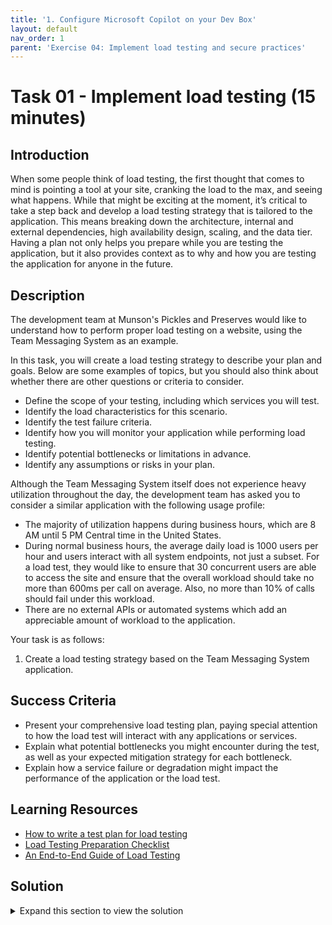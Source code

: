 ```yaml
---
title: '1. Configure Microsoft Copilot on your Dev Box'
layout: default
nav_order: 1
parent: 'Exercise 04: Implement load testing and secure practices'
---
```


# Task 01 - Implement load testing (15 minutes)

## Introduction

When some people think of load testing, the first thought that comes to mind is pointing a tool at your site, cranking the load to the max, and seeing what happens.  While that might be exciting at the moment, it’s critical to take a step back and develop a load testing strategy that is tailored to the application. This means breaking down the architecture, internal and external dependencies, high availability design, scaling, and the data tier.  Having a plan not only helps you prepare while you are testing the application, but it also provides context as to why and how you are testing the application for anyone in the future.  

## Description

The development team at Munson's Pickles and Preserves would like to understand how to perform proper load testing on a website, using the Team Messaging System as an example.

In this task, you will create a load testing strategy to describe your plan and goals. Below are some examples of topics, but you should also think about whether there are other questions or criteria to consider.

- Define the scope of your testing, including which services you will test.
- Identify the load characteristics for this scenario.
- Identify the test failure criteria.
- Identify how you will monitor your application while performing load testing.
- Identify potential bottlenecks or limitations in advance.
- Identify any assumptions or risks in your plan.

Although the Team Messaging System itself does not experience heavy utilization throughout the day, the development team has asked you to consider a similar application with the following usage profile:

- The majority of utilization happens during business hours, which are 8 AM until 5 PM Central time in the United States.
- During normal business hours, the average daily load is 1000 users per hour and users interact with all system endpoints, not just a subset. For a load test, they would like to ensure that 30 concurrent users are able to access the site and ensure that the overall workload should take no more than 600ms per call on average. Also, no more than 10% of calls should fail under this workload.
- There are no external APIs or automated systems which add an appreciable amount of workload to the application.

Your task is as follows:

1. Create a load testing strategy based on the Team Messaging System application.

## Success Criteria

- Present your comprehensive load testing plan, paying special attention to how the load test will interact with any applications or services.
- Explain what potential bottlenecks you might encounter during the test, as well as your expected mitigation strategy for each bottleneck.
- Explain how a service failure or degradation might impact the performance of the application or the load test.

## Learning Resources

- [How to write a test plan for load testing](https://www.flood.io/blog/how-to-write-a-test-plan-for-load-testing)
- [Load Testing Preparation Checklist](https://www.loadview-testing.com/blog/load-testing-preparation-checklist/)
- [An End-to-End Guide of Load Testing](https://abstracta.us/blog/performance-testing/load-testing-guide/)

## Solution

<details markdown="block">
<summary>Expand this section to view the solution</summary>

Below is a sample load testing plan. You should have a plan with a similar overall feel, although some specific details may vary.

- Define what services and the scope of your testing
  - We will be simulating an average day when a user hits our website during normal business hours 8 AM - 5 PM.  We will be testing all endpoints to ensure all features are tested.  
- Environment Requirements
  - Because we are testing user workloads, we will need the following resources at the same level as production.
    - App Service
- Identify the load characteristics and scenario
  - Our current average daily load is 1000 users/hour.  We will mimic the average daily load by spinning up 30 concurrent threads, hitting all endpoints. Because there is a consistent daily load, we will mimic this with gradual load increasing linearly.
- Identify the test failure criteria
  - Our test will fail if we are unable to support 30 concurrent users, as we already know this is the current demand.
  - We will also consider this a failed test if we find performance below the expected threshold of 600ms per call on average or if more than 10% of calls fail, as this may impact customer satisfaction.
- Identify how you will be monitoring your application
  - We will be monitoring our applications with Application Insights to detect any errors and monitor performance.
- Identify potential bottlenecks or limitations in advance
  - Although we do not cache data, the fact that the application is using an in-memory database should mitigate any data transfer bottlenecks.
- Identify any assumptions or risks in your plan
  - We are assuming these are only casual end users and not other 3rd parties who could be trying to obtain information about our traffic.
  - We are using consumption-based model for Azure App Services.
  - The application does not make any database calls.

It is important to take advantage of whatever information the customer has regarding existing metrics and usage patterns, as this allows us to set a baseline for what we need to cover. This information may be incomplete, so we may need to engage with the customer to determine the state of their current system.

</details>

